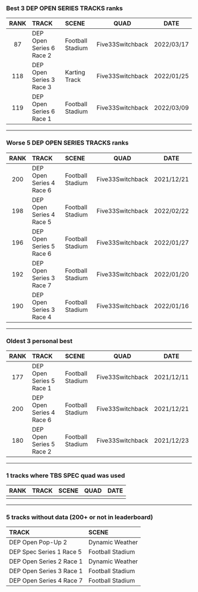 ### Best 3 DEP OPEN SERIES TRACKS ranks
|RANK|TRACK|SCENE|QUAD|DATE|
|:---:|:---|:---|:---:|:---:|
|87|DEP Open Series 6 Race 2|Football Stadium|Five33Switchback|2022/03/17|
|118|DEP Open Series 3 Race 3|Karting Track|Five33Switchback|2022/01/25|
|119|DEP Open Series 6 Race 1|Football Stadium|Five33Switchback|2022/03/09|
---
### Worse 5 DEP OPEN SERIES TRACKS ranks
|RANK|TRACK|SCENE|QUAD|DATE|
|:---:|:---|:---|:---:|:---:|
|200|DEP Open Series 4 Race 6|Football Stadium|Five33Switchback|2021/12/21|
|198|DEP Open Series 4 Race 5|Football Stadium|Five33Switchback|2022/02/22|
|196|DEP Open Series 5 Race 6|Football Stadium|Five33Switchback|2022/01/27|
|192|DEP Open Series 3 Race 7|Football Stadium|Five33Switchback|2022/01/20|
|190|DEP Open Series 3 Race 4|Football Stadium|Five33Switchback|2022/01/16|
---
### Oldest 3 personal best
|RANK|TRACK|SCENE|QUAD|DATE|
|:---:|:---|:---|:---:|:---:|
|177|DEP Open Series 5 Race 1|Football Stadium|Five33Switchback|2021/12/11|
|200|DEP Open Series 4 Race 6|Football Stadium|Five33Switchback|2021/12/21|
|180|DEP Open Series 5 Race 2|Football Stadium|Five33Switchback|2021/12/23|
---
### 1 tracks where TBS SPEC quad was used
|RANK|TRACK|SCENE|QUAD|DATE|
|:---:|:---|:---|:---:|:---:|
||||||
---
### 5 tracks without data (200+ or not in leaderboard)
|TRACK|SCENE|
|:---|:---|
|DEP Open Pop-Up 2|Dynamic Weather|
|DEP Spec Series 1 Race 5|Football Stadium|
|DEP Open Series 2 Race 1|Dynamic Weather|
|DEP Open Series 3 Race 1|Football Stadium|
|DEP Open Series 4 Race 7|Football Stadium|
